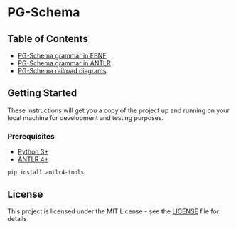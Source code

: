 # PG-Schema

##  Table of Contents
* [PG-Schema grammar in EBNF](ebnf)
* [PG-Schema grammar in ANTLR](antrl)
* [PG-Schema railroad diagrams](railroad_diagrams)

## Getting Started

These instructions will get you a copy of the project up and running on your local machine for development and testing purposes.

### Prerequisites

* [Python 3+](https://www.python.org/downloads/)
* [ANTLR 4+](https://www.antlr.org/download.html)

```pip install antlr4-tools```


## License

This project is licensed under the MIT License - see the [LICENSE](LICENSE) file for details
